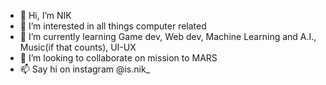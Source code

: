 - 👋 Hi, I’m NIK 
- 👀 I’m interested in all things computer related 
- 🌱 I’m currently learning Game dev, Web dev, Machine Learning and A.I., Music(if that counts), UI-UX
- 💞️ I’m looking to collaborate on mission to MARS
- 📫 Say hi on instagram @is.nik_ 

<!---
NIK2221994/NIK2221994 is a ✨ special ✨ repository because its `README.md` (this file) appears on your GitHub profile.
You can click the Preview link to take a look at your changes.
--->
